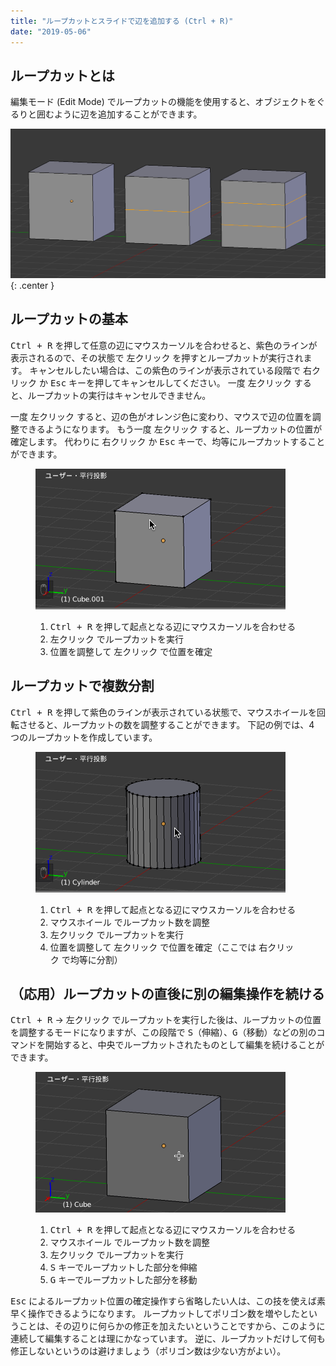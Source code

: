 ```yaml
---
title: "ループカットとスライドで辺を追加する (Ctrl + R)"
date: "2019-05-06"
---
```


ループカットとは
----

編集モード (Edit Mode) でループカットの機能を使用すると、オブジェクトをぐるりと囲むように辺を追加することができます。

![loopcut-001.png](./loopcut-001.png){: .center }


ループカットの基本
----

<kbd>Ctrl + R</kbd> を押して任意の辺にマウスカーソルを合わせると、紫色のラインが表示されるので、その状態で <kbd>左クリック</kbd> を押すとループカットが実行されます。
キャンセルしたい場合は、この紫色のラインが表示されている段階で <kbd>右クリック</kbd> か <kbd>Esc</kbd> キーを押してキャンセルしてください。
一度 <kbd>左クリック</kbd> すると、ループカットの実行はキャンセルできません。

一度 <kbd>左クリック</kbd> すると、辺の色がオレンジ色に変わり、マウスで辺の位置を調整できるようになります。
もう一度 <kbd>左クリック</kbd> すると、ループカットの位置が確定します。
代わりに <kbd>右クリック</kbd> か <kbd>Esc</kbd> キーで、均等にループカットすることができます。

<figure>
  <img src="loopcut-002.gif" />
  <figcaption>
    <ol>
      <li><kbd>Ctrl + R</kbd> を押して起点となる辺にマウスカーソルを合わせる</li>
      <li><kbd>左クリック</kbd> でループカットを実行</li>
      <li>位置を調整して <kbd>左クリック</kbd> で位置を確定</li>
    </ol>
  </figcaption>
</figure>


ループカットで複数分割
----

<kbd>Ctrl + R</kbd> を押して紫色のラインが表示されている状態で、マウスホイールを回転させると、ループカットの数を調整することができます。
下記の例では、4 つのループカットを作成しています。

<figure>
  <img src="loopcut-003.gif" />
  <figcaption>
    <ol>
      <li><kbd>Ctrl + R</kbd> を押して起点となる辺にマウスカーソルを合わせる</li>
      <li><kbd>マウスホイール</kbd> でループカット数を調整</li>
      <li><kbd>左クリック</kbd> でループカットを実行</li>
      <li>位置を調整して <kbd>左クリック</kbd> で位置を確定（ここでは <kbd>右クリック</kbd> で均等に分割）</li>
    </ol>
  </figcaption>
</figure>


（応用）ループカットの直後に別の編集操作を続ける
----

<kbd>Ctrl + R</kbd> → <kbd>左クリック</kbd> でループカットを実行した後は、ループカットの位置を調整するモードになりますが、この段階で <kbd>S</kbd>（伸縮）、<kbd>G</kbd>（移動）などの別のコマンドを開始すると、中央でループカットされたものとして編集を続けることができます。

<figure>
  <img src="loopcut-004.gif" />
  <figcaption>
    <ol>
      <li><kbd>Ctrl + R</kbd> を押して起点となる辺にマウスカーソルを合わせる</li>
      <li><kbd>マウスホイール</kbd> でループカット数を調整</li>
      <li><kbd>左クリック</kbd> でループカットを実行</li>
      <li><kbd>S</kbd> キーでループカットした部分を伸縮</li>
      <li><kbd>G</kbd> キーでループカットした部分を移動</li>
    </ol>
  </figcaption>
</figure>

<kbd>Esc</kbd> によるループカット位置の確定操作すら省略したい人は、この技を使えば素早く操作できるようになります。
ループカットしてポリゴン数を増やしたということは、その辺りに何らかの修正を加えたいということですから、このように連続して編集することは理にかなっています。
逆に、ループカットだけして何も修正しないというのは避けましょう（ポリゴン数は少ない方がよい）。

